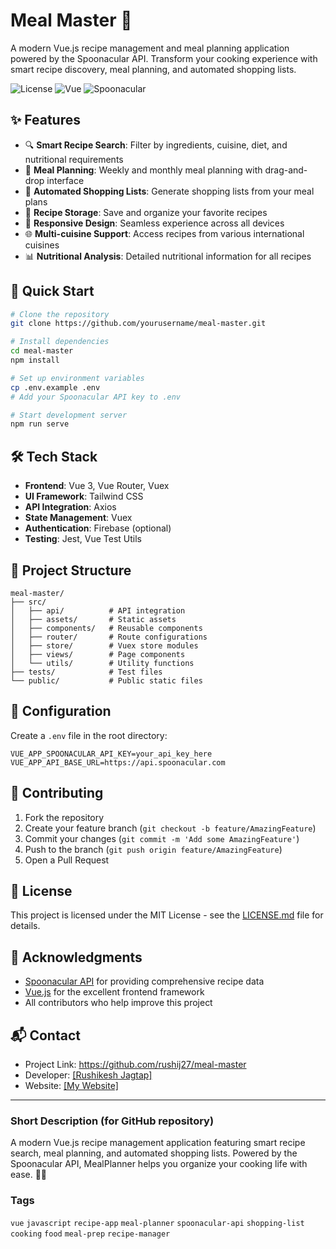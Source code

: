 # Meal Master 🍳

A modern Vue.js recipe management and meal planning application powered by the Spoonacular API. Transform your cooking experience with smart recipe discovery, meal planning, and automated shopping lists.

![License](https://img.shields.io/badge/license-MIT-blue.svg)
![Vue](https://img.shields.io/badge/vue-3.x-brightgreen.svg)
![Spoonacular](https://img.shields.io/badge/spoonacular-API-orange.svg)

## ✨ Features

- 🔍 **Smart Recipe Search**: Filter by ingredients, cuisine, diet, and nutritional requirements
- 📅 **Meal Planning**: Weekly and monthly meal planning with drag-and-drop interface
- 🛒 **Automated Shopping Lists**: Generate shopping lists from your meal plans
- 💾 **Recipe Storage**: Save and organize your favorite recipes
- 📱 **Responsive Design**: Seamless experience across all devices
- 🌐 **Multi-cuisine Support**: Access recipes from various international cuisines
- 📊 **Nutritional Analysis**: Detailed nutritional information for all recipes

## 🚀 Quick Start

```bash
# Clone the repository
git clone https://github.com/yourusername/meal-master.git

# Install dependencies
cd meal-master
npm install

# Set up environment variables
cp .env.example .env
# Add your Spoonacular API key to .env

# Start development server
npm run serve
```

## 🛠️ Tech Stack

- **Frontend**: Vue 3, Vue Router, Vuex
- **UI Framework**: Tailwind CSS
- **API Integration**: Axios
- **State Management**: Vuex
- **Authentication**: Firebase (optional)
- **Testing**: Jest, Vue Test Utils

## 📁 Project Structure

```
meal-master/
├── src/
│   ├── api/          # API integration
│   ├── assets/       # Static assets
│   ├── components/   # Reusable components
│   ├── router/       # Route configurations
│   ├── store/        # Vuex store modules
│   ├── views/        # Page components
│   └── utils/        # Utility functions
├── tests/            # Test files
└── public/           # Public static files
```

## 🔧 Configuration

Create a `.env` file in the root directory:

```env
VUE_APP_SPOONACULAR_API_KEY=your_api_key_here
VUE_APP_API_BASE_URL=https://api.spoonacular.com
```

## 🤝 Contributing

1. Fork the repository
2. Create your feature branch (`git checkout -b feature/AmazingFeature`)
3. Commit your changes (`git commit -m 'Add some AmazingFeature'`)
4. Push to the branch (`git push origin feature/AmazingFeature`)
5. Open a Pull Request

## 📝 License

This project is licensed under the MIT License - see the [LICENSE.md](LICENSE.md) file for details.

## 🙏 Acknowledgments

- [Spoonacular API](https://spoonacular.com/food-api) for providing comprehensive recipe data
- [Vue.js](https://vuejs.org/) for the excellent frontend framework
- All contributors who help improve this project

## 📬 Contact

- Project Link: https://github.com/rushij27/meal-master
- Developer: [\[Rushikesh Jagtap\]]([linkedin.com/in/rushiikeshjagtap/](https://www.linkedin.com/in/rushiikeshjagtap/))
- Website: [\[My Website\]](https://rushiikeshjagtap.netlify.app/)

---

### Short Description (for GitHub repository)

A modern Vue.js recipe management application featuring smart recipe search, meal planning, and automated shopping lists. Powered by the Spoonacular API, MealPlanner helps you organize your cooking life with ease. 🍳✨

### Tags
`vue` `javascript` `recipe-app` `meal-planner` `spoonacular-api` `shopping-list` `cooking` `food` `meal-prep` `recipe-manager`